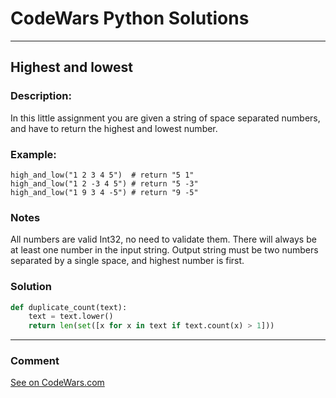 # CodeWars Python Solutions

---

## Highest and lowest


### Description:
In this little assignment you are given a string of space separated numbers, and have to return the highest and lowest number. 


### Example:

```
high_and_low("1 2 3 4 5")  # return "5 1"
high_and_low("1 2 -3 4 5") # return "5 -3"
high_and_low("1 9 3 4 -5") # return "9 -5"
```


### Notes
All numbers are valid Int32, no need to validate them.
There will always be at least one number in the input string.
Output string must be two numbers separated by a single space, and highest number is first.


### Solution


```python
def duplicate_count(text):
    text = text.lower()
    return len(set([x for x in text if text.count(x) > 1]))
```

---
### Comment



[See on CodeWars.com](https://www.codewars.com/users/ITRonin)

